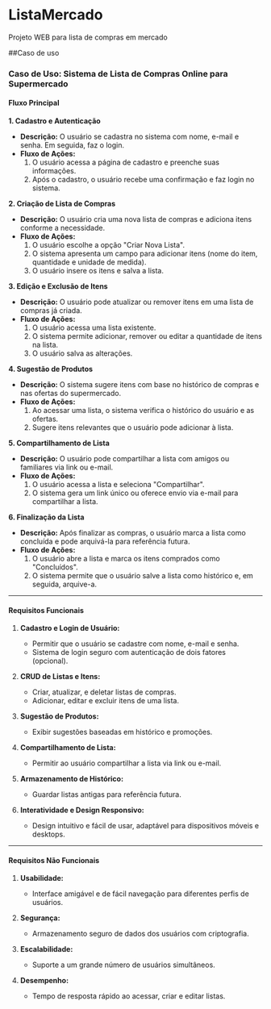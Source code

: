 # ListaMercado

Projeto WEB para lista de compras em mercado

##Caso de uso 

### Caso de Uso: Sistema de Lista de Compras Online para Supermercado


#### Fluxo Principal

**1. Cadastro e Autenticação**
   - **Descrição:** O usuário se cadastra no sistema com nome, e-mail e senha. Em seguida, faz o login.
   - **Fluxo de Ações:**
     1. O usuário acessa a página de cadastro e preenche suas informações.
     2. Após o cadastro, o usuário recebe uma confirmação e faz login no sistema.

**2. Criação de Lista de Compras**
   - **Descrição:** O usuário cria uma nova lista de compras e adiciona itens conforme a necessidade.
   - **Fluxo de Ações:**
     1. O usuário escolhe a opção "Criar Nova Lista".
     2. O sistema apresenta um campo para adicionar itens (nome do item, quantidade e unidade de medida).
     3. O usuário insere os itens e salva a lista.

**3. Edição e Exclusão de Itens**
   - **Descrição:** O usuário pode atualizar ou remover itens em uma lista de compras já criada.
   - **Fluxo de Ações:**
     1. O usuário acessa uma lista existente.
     2. O sistema permite adicionar, remover ou editar a quantidade de itens na lista.
     3. O usuário salva as alterações.

**4. Sugestão de Produtos**
   - **Descrição:** O sistema sugere itens com base no histórico de compras e nas ofertas do supermercado.
   - **Fluxo de Ações:**
     1. Ao acessar uma lista, o sistema verifica o histórico do usuário e as ofertas.
     2. Sugere itens relevantes que o usuário pode adicionar à lista.

**5. Compartilhamento de Lista**
   - **Descrição:** O usuário pode compartilhar a lista com amigos ou familiares via link ou e-mail.
   - **Fluxo de Ações:**
     1. O usuário acessa a lista e seleciona "Compartilhar".
     2. O sistema gera um link único ou oferece envio via e-mail para compartilhar a lista.

**6. Finalização da Lista**
   - **Descrição:** Após finalizar as compras, o usuário marca a lista como concluída e pode arquivá-la para referência futura.
   - **Fluxo de Ações:**
     1. O usuário abre a lista e marca os itens comprados como "Concluídos".
     2. O sistema permite que o usuário salve a lista como histórico e, em seguida, arquive-a.

---

####  Requisitos Funcionais

1. **Cadastro e Login de Usuário:**  
   - Permitir que o usuário se cadastre com nome, e-mail e senha.
   - Sistema de login seguro com autenticação de dois fatores (opcional).

2. **CRUD de Listas e Itens:**  
   - Criar, atualizar, e deletar listas de compras.
   - Adicionar, editar e excluir itens de uma lista.

3. **Sugestão de Produtos:**  
   - Exibir sugestões baseadas em histórico e promoções.

4. **Compartilhamento de Lista:**  
   - Permitir ao usuário compartilhar a lista via link ou e-mail.

5. **Armazenamento de Histórico:**  
   - Guardar listas antigas para referência futura.

6. **Interatividade e Design Responsivo:**  
   - Design intuitivo e fácil de usar, adaptável para dispositivos móveis e desktops.

---

#### Requisitos Não Funcionais

1. **Usabilidade:**  
   - Interface amigável e de fácil navegação para diferentes perfis de usuários.

2. **Segurança:**  
   - Armazenamento seguro de dados dos usuários com criptografia.

3. **Escalabilidade:**  
   - Suporte a um grande número de usuários simultâneos.

4. **Desempenho:**  
   - Tempo de resposta rápido ao acessar, criar e editar listas.
